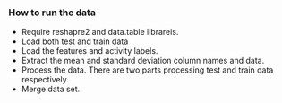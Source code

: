 

### How to run the data

-   Require reshapre2 and data.table librareis.
-   Load both test and train data
-   Load the features and activity labels.
-   Extract the mean and standard deviation column names and data.
-   Process the data. There are two parts processing test and train data
    respectively.
-   Merge data set.
